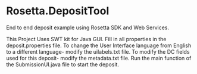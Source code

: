 # Rosetta.DepositTool
End to end deposit example using Rosetta SDK and Web Services.  

This Project Uses SWT kit for Java GUI. 
Fill in all properties in the deposit.properties file. 
To change the User Interface language from English to a different language- modify the uilabels.txt file.
To modify the DC fields used for this deposit- modify the metadata.txt file.
Run the main function of the SubmissionUI.java file to start the deposit.

